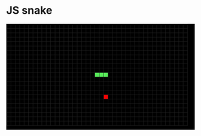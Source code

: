 # JS snake

![screenshot](https://github.com/istudyatuni/canvas-snake/blob/master/screenshots/screenshot-1.png "Screenshot 1")
